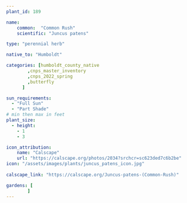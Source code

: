 ```yaml
---
plant_id: 189 

name: 
    common:  "Common Rush" 
    scientific: "Juncus patens"  

type: "perennial herb"

native_to: "Humboldt"

categories: [humboldt_county_native
        ,cnps_master_inventory
        ,cnps_2022_spring
        ,butterfly
      ]

sun_requirements:
  - "Full Sun"
  - "Part Shade"
# min then max in feet
plant_size:
  - height: 
    - 1 
    - 3

icon_attribution: 
    name: "Calscape"
    url: "https://calscape.org/photos/2034?srchcr=sc623ded7c6b2be"
icon: "/assets/images/plants/juncus_patens_icon.jpg"
 
calscape_link: "https://calscape.org/Juncus-patens-(Common-Rush)"

gardens: [
        ]
---
```









